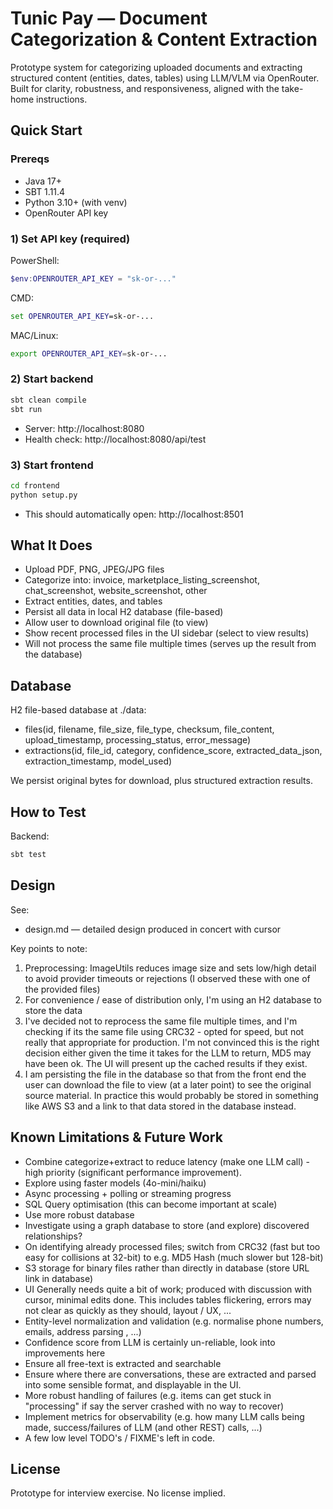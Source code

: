 # Tunic Pay — Document Categorization & Content Extraction

Prototype system for categorizing uploaded documents and extracting structured content (entities, dates, tables) using LLM/VLM via OpenRouter. Built for clarity, robustness, and responsiveness, aligned with the take-home instructions.

## Quick Start

### Prereqs
- Java 17+
- SBT 1.11.4
- Python 3.10+ (with venv)
- OpenRouter API key

### 1) Set API key (required)
PowerShell:
```powershell
$env:OPENROUTER_API_KEY = "sk-or-..."
```

CMD:
```cmd
set OPENROUTER_API_KEY=sk-or-...
```

MAC/Linux:
```bash
export OPENROUTER_API_KEY=sk-or-...
```

### 2) Start backend
```bash
sbt clean compile
sbt run
```
- Server: http://localhost:8080
- Health check: http://localhost:8080/api/test

### 3) Start frontend
```bash
cd frontend
python setup.py
```
- This should automatically open: http://localhost:8501

## What It Does

- Upload PDF, PNG, JPEG/JPG files
- Categorize into: invoice, marketplace_listing_screenshot, chat_screenshot, website_screenshot, other
- Extract entities, dates, and tables
- Persist all data in local H2 database (file-based)
- Allow user to download original file (to view)
- Show recent processed files in the UI sidebar (select to view results)
- Will not process the same file multiple times (serves up the result from the database)

## Database

H2 file-based database at ./data:
- files(id, filename, file_size, file_type, checksum, file_content, upload_timestamp, processing_status, error_message)
- extractions(id, file_id, category, confidence_score, extracted_data_json, extraction_timestamp, model_used)

We persist original bytes for download, plus structured extraction results.

## How to Test

Backend:
```powershell
sbt test
```

## Design

See:
- design.md — detailed design produced in concert with cursor

Key points to note:
1. Preprocessing: ImageUtils reduces image size and sets low/high detail to avoid provider timeouts or rejections (I observed these with one of the provided files)
2. For convenience / ease of distribution only, I'm using an H2 database to store the data
3. I've decided not to reprocess the same file multiple times, and I'm checking if its the same file using CRC32 - opted for speed, but not really that appropriate for production. I'm not convinced this is the right decision either given the time it takes for the LLM to return, MD5 may have been ok. The UI will present up the cached results if they exist.
4. I am persisting the file in the database so that from the front end the user can download the file to view (at a later point) to see the original source material. In practice this would probably be stored in something like AWS S3 and a link to that data stored in the database instead.


## Known Limitations & Future Work

- Combine categorize+extract to reduce latency (make one LLM call) - high priority (significant performance improvement).
- Explore using faster models (4o-mini/haiku)
- Async processing + polling or streaming progress
- SQL Query optimisation (this can become important at scale)
- Use more robust database
- Investigate using a graph database to store (and explore) discovered relationships?
- On identifying already processed files; switch from CRC32 (fast but too easy for collisions at 32-bit) to e.g. MD5 Hash (much slower but 128-bit)
- S3 storage for binary files rather than directly in database (store URL link in database)
- UI Generally needs quite a bit of work; produced with discussion with cursor, minimal edits done. This includes tables flickering, errors may not clear as quickly as they should, layout / UX, ...
- Entity-level normalization and validation (e.g. normalise phone numbers, emails, address parsing , ...)
- Confidence score from LLM is certainly un-reliable, look into improvements here
- Ensure all free-text is extracted and searchable
- Ensure where there are conversations, these are extracted and parsed into some sensible format, and displayable in the UI.
- More robust handling of failures (e.g. items can get stuck in "processing" if say the server crashed with no way to recover)
- Implement metrics for observability (e.g. how many LLM calls being made, success/failures of LLM (and other REST) calls, ...)
- A few low level TODO's / FIXME's left in code.


## License

Prototype for interview exercise. No license implied.